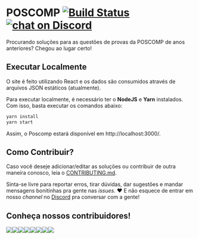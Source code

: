 # POSCOMP [![Build Status](https://travis-ci.com/OpenDevUFCG/poscomp.svg?branch=master)](https://travis-ci.com/OpenDevUFCG/poscomp) [![chat on Discord](https://img.shields.io/discord/558293573494112257.svg?logo=discord)](https://discord.gg/UgR5WrY)

Procurando soluções para as questões de provas da POSCOMP de anos anteriores? Chegou ao lugar certo!

## Executar Localmente

O site é feito utilizando React e os dados são consumidos através de arquivos JSON estáticos (atualmente).

Para executar localmente, é necessário ter o **NodeJS** e **Yarn** instalados. Com isso, basta executar os comandos abaixo:

```sh
yarn install
yarn start
```
Assim, o Poscomp estará disponível em http://localhost:3000/.

## Como Contribuir?

Caso você deseje adicionar/editar as soluções ou contribuir de outra maneira conosco, leia o [CONTRIBUTING.md](CONTRIBUTING.md).

Sinta-se livre para reportar erros, tirar dúvidas, dar sugestões e mandar mensagens bonitinhas pra gente nas *issues*. :heart: E não esquece de entrar em nosso *channel* no [Discord](https://discordapp.com/invite/vFFGGEE) pra conversar com a gente!

## Conheça nossos contribuidores!

[![](https://sourcerer.io/fame/pedroespindula/OpenDevUFCG/poscomp/images/0)](https://sourcerer.io/fame/pedroespindula/OpenDevUFCG/poscomp/links/0)[![](https://sourcerer.io/fame/pedroespindula/OpenDevUFCG/poscomp/images/1)](https://sourcerer.io/fame/pedroespindula/OpenDevUFCG/poscomp/links/1)[![](https://sourcerer.io/fame/pedroespindula/OpenDevUFCG/poscomp/images/2)](https://sourcerer.io/fame/pedroespindula/OpenDevUFCG/poscomp/links/2)[![](https://sourcerer.io/fame/pedroespindula/OpenDevUFCG/poscomp/images/3)](https://sourcerer.io/fame/pedroespindula/OpenDevUFCG/poscomp/links/3)[![](https://sourcerer.io/fame/pedroespindula/OpenDevUFCG/poscomp/images/4)](https://sourcerer.io/fame/pedroespindula/OpenDevUFCG/poscomp/links/4)[![](https://sourcerer.io/fame/pedroespindula/OpenDevUFCG/poscomp/images/5)](https://sourcerer.io/fame/pedroespindula/OpenDevUFCG/poscomp/links/5)[![](https://sourcerer.io/fame/pedroespindula/OpenDevUFCG/poscomp/images/6)](https://sourcerer.io/fame/pedroespindula/OpenDevUFCG/poscomp/links/6)[![](https://sourcerer.io/fame/pedroespindula/OpenDevUFCG/poscomp/images/7)](https://sourcerer.io/fame/pedroespindula/OpenDevUFCG/poscomp/links/7)
